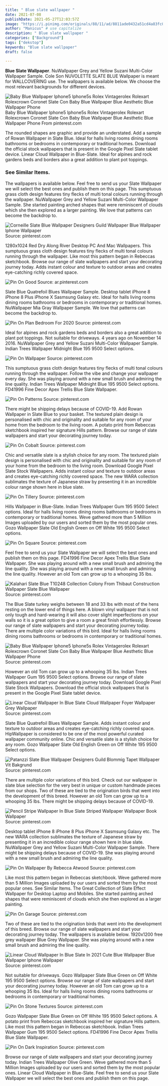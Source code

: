 ```yaml
---
title: " Blue slate wallpaper "
date: 2021-07-08
publishDate: 2021-05-27T12:03:57Z
image: "https://i.pinimg.com/originals/88/11/ad/8811ade0432a51cd4a83fc0732dcabd1.jpg"
author: "Manicus" # use capitalize
description: " Blue slate wallpaper "
categories: ["Background"]
tags: ["dekstop"]
keywords: "Blue slate wallpaper"
draft: false

---
```



**Blue Slate Wallpaper**. NuWallpaper Grey and Yellow Suzani Multi-Color Wallpaper Sample. Cole Son NUVOLETTE SLATE BLUE Wallpaper is meant for WALLCOVERING use. The wallpapers is available below. We choose the most relevant backgrounds for different devices.

![Baby Blue Wallpaper Iphone5 Iphone5s Rolex Vintagerolex Rolexart Rolexcrown Coronet Slate Con Baby Blue Wallpaper Blue Aesthetic Blue Wallpaper Phone](https://i.pinimg.com/originals/1f/f6/0a/1ff60ae8772841386a24a066592ef84c.jpg "Baby Blue Wallpaper Iphone5 Iphone5s Rolex Vintagerolex Rolexart Rolexcrown Coronet Slate Con Baby Blue Wallpaper Blue Aesthetic Blue Wallpaper Phone")
Baby Blue Wallpaper Iphone5 Iphone5s Rolex Vintagerolex Rolexart Rolexcrown Coronet Slate Con Baby Blue Wallpaper Blue Aesthetic Blue Wallpaper Phone From pinterest.com


The rounded shapes are graphic and provide an understated. Add a sample of Rowan Wallpaper in Slate Blue. Ideal for halls living rooms dining rooms bathrooms or bedrooms in contemporary or traditional homes. Download the official stock wallpapers that is present in the Google Pixel Slate tablet device. Linear Cloud Wallpaper in Blue-Slate. Ideal for alpines and rock gardens beds and borders also a great addition to plant pot toppings.

### See Similar Items.

The wallpapers is available below. Feel free to send us your Slate Wallpaper we will select the best ones and publish them on this page. This sumptuous grass cloth design features tiny flecks of multi tonal colours running through the wallpaper. NuWallpaper Grey and Yellow Suzani Multi-Color Wallpaper Sample. She started painting arched shapes that were reminiscent of clouds which she then explored as a larger painting. We love that patterns can become the backdrop to.


![Corneille Slate Blue Wallpaper Designers Guild Wallpaper Blue Wallpaper Iphone Wallpaper](https://i.pinimg.com/originals/a4/57/6d/a4576d8e3991d1a2c9b38dfdb67f3804.jpg "Corneille Slate Blue Wallpaper Designers Guild Wallpaper Blue Wallpaper Iphone Wallpaper")
Source: pinterest.com

1280x1024 Red Dry Along River Desktop PC And Mac Wallpapers. This sumptuous grass cloth design features tiny flecks of multi tonal colours running through the wallpaper. Like most this pattern began in Rebeccas sketchbook. Browse our range of slate wallpapers and start your decorating journey today. Adds instant colour and texture to outdoor areas and creates eye-catching richly covered space.

![Pin On Good](https://i.pinimg.com/originals/39/36/d4/3936d4a7f249a5e39a3bffab6de30d2b.jpg "Pin On Good")
Source: ar.pinterest.com

Slate Blue Quatrefoil Blues Wallpaper Sample. Desktop tablet iPhone 8 iPhone 8 Plus iPhone X Sasmsung Galaxy etc. Ideal for halls living rooms dining rooms bathrooms or bedrooms in contemporary or traditional homes. NuWallpaper Mia Gray Wallpaper Sample. We love that patterns can become the backdrop to.

![Pin On Plan Bedroom For 2020](https://i.pinimg.com/originals/21/8e/63/218e6316d159b862f5e85ae3253c126f.jpg "Pin On Plan Bedroom For 2020")
Source: pinterest.com

Ideal for alpines and rock gardens beds and borders also a great addition to plant pot toppings. Not suitable for driveways. 4 years ago on November 14 2016. NuWallpaper Grey and Yellow Suzani Multi-Color Wallpaper Sample. Indian Trees Wallpaper Midnight Blue 195 9500 Select options.

![Pin On Wallpaper](https://i.pinimg.com/originals/a0/b3/e1/a0b3e1dad9e4b3e8b2d39f0eef3837f7.jpg "Pin On Wallpaper")
Source: pinterest.com

This sumptuous grass cloth design features tiny flecks of multi tonal colours running through the wallpaper. Follow the vibe and change your wallpaper every day. She was playing around with a new small brush and admiring the line quality. Indian Trees Wallpaper Midnight Blue 195 9500 Select options. FD41996 Fine Decor Apex Trellis Blue Slate Wallpaper.

![Pin On Patterns](https://i.pinimg.com/originals/43/93/f9/4393f90112e8d18029e56200f30f22fc.png "Pin On Patterns")
Source: pinterest.com

There might be shipping delays because of COVID-19. Add Rowan Wallpaper in Slate Blue to your basket. The textured plain design is personalised with chic and originality and suitable for any room of your home from the bedroom to the living room. A potato print from Rebeccas sketchbook inspired her signature Hills pattern. Browse our range of slate wallpapers and start your decorating journey today.

![Pin On Cobalt](https://i.pinimg.com/736x/da/ca/69/daca69b13483723e06c78d8a7ff66da0.jpg "Pin On Cobalt")
Source: pinterest.com

Chic and versatile slate is a stylish choice for any room. The textured plain design is personalised with chic and originality and suitable for any room of your home from the bedroom to the living room. Download Google Pixel Slate Stock Wallpapers. Adds instant colour and texture to outdoor areas and creates eye-catching richly covered space. The new WARA collection sublimates the texture of Japanese straw by presenting it in an incredible colour range shown here in blue slate.

![Pin On Tillery](https://i.pinimg.com/originals/c6/87/ce/c687ce74d10f790ab48225378e832239.jpg "Pin On Tillery")
Source: pinterest.com

Hills Wallpaper in Blue-Slate. Indian Trees Wallpaper Gum 195 9500 Select options. Ideal for halls living rooms dining rooms bathrooms or bedrooms in contemporary or traditional homes. Weve gathered more than 5 Million Images uploaded by our users and sorted them by the most popular ones. Gozo Wallpaper Slate Old English Green on Off White 195 9500 Select options.

![Pin On Square](https://i.pinimg.com/originals/ae/77/6b/ae776bb12286d40fc9220a2db4140fd9.jpg "Pin On Square")
Source: pinterest.com

Feel free to send us your Slate Wallpaper we will select the best ones and publish them on this page. FD41996 Fine Decor Apex Trellis Blue Slate Wallpaper. She was playing around with a new small brush and admiring the line quality. She was playing around with a new small brush and admiring the line quality. However an old Tom can grow up to a whooping 35 lbs.

![Kalahari Slate Blue T10248 Collection Colony From Thibaut Construction Wallpaper Slate Blue Wallpaper](https://i.pinimg.com/474x/53/3f/0b/533f0b56a1503eece12c928a9174179b.jpg "Kalahari Slate Blue T10248 Collection Colony From Thibaut Construction Wallpaper Slate Blue Wallpaper")
Source: pinterest.com

The Blue Slate turkey weighs between 18 and 33 lbs with most of the hens resting on the lower end of things here. A blown vinyl wallpaper that is not only tough and hard-wearing it will also cover slight imperfections on your walls so it is a great option to give a room a great finish effortlessly. Browse our range of slate wallpapers and start your decorating journey today. There are multiple color variations of this bird. Ideal for halls living rooms dining rooms bathrooms or bedrooms in contemporary or traditional homes.

![Baby Blue Wallpaper Iphone5 Iphone5s Rolex Vintagerolex Rolexart Rolexcrown Coronet Slate Con Baby Blue Wallpaper Blue Aesthetic Blue Wallpaper Phone](https://i.pinimg.com/originals/1f/f6/0a/1ff60ae8772841386a24a066592ef84c.jpg "Baby Blue Wallpaper Iphone5 Iphone5s Rolex Vintagerolex Rolexart Rolexcrown Coronet Slate Con Baby Blue Wallpaper Blue Aesthetic Blue Wallpaper Phone")
Source: pinterest.com

However an old Tom can grow up to a whooping 35 lbs. Indian Trees Wallpaper Gum 195 9500 Select options. Browse our range of slate wallpapers and start your decorating journey today. Download Google Pixel Slate Stock Wallpapers. Download the official stock wallpapers that is present in the Google Pixel Slate tablet device.

![Linear Cloud Wallpaper In Blue Slate Cloud Wallpaper Foyer Wallpaper Grey Wallpaper](https://i.pinimg.com/originals/97/76/dd/9776ddac164cb77f49362fbad9c729b8.jpg "Linear Cloud Wallpaper In Blue Slate Cloud Wallpaper Foyer Wallpaper Grey Wallpaper")
Source: pinterest.com

Slate Blue Quatrefoil Blues Wallpaper Sample. Adds instant colour and texture to outdoor areas and creates eye-catching richly covered space. HipWallpaper is considered to be one of the most powerful curated wallpaper community online. Chic and versatile slate is a stylish choice for any room. Gozo Wallpaper Slate Old English Green on Off White 195 9500 Select options.

![Patanzzi Slate Blue Wallpaper Designers Guild Blommig Tapet Wallpaper Vit Bakgrund](https://i.pinimg.com/originals/93/4c/0e/934c0ee4fd5cb86c4e25f242c084703f.jpg "Patanzzi Slate Blue Wallpaper Designers Guild Blommig Tapet Wallpaper Vit Bakgrund")
Source: pinterest.com

There are multiple color variations of this bird. Check out our wallpaper in slate blue selection for the very best in unique or custom handmade pieces from our shops. Two of these are tied to the origination birds that went into the development of this breed. However an old Tom can grow up to a whooping 35 lbs. There might be shipping delays because of COVID-19.

![Pencil Stripe Wallpaper In Blue Slate Striped Wallpaper Wallpaper Book Wallpaper](https://i.pinimg.com/736x/87/31/b1/8731b18f3ca13501dbb62d95f3f7eb5e.jpg "Pencil Stripe Wallpaper In Blue Slate Striped Wallpaper Wallpaper Book Wallpaper")
Source: pinterest.com

Desktop tablet iPhone 8 iPhone 8 Plus iPhone X Sasmsung Galaxy etc. The new WARA collection sublimates the texture of Japanese straw by presenting it in an incredible colour range shown here in blue slate. NuWallpaper Grey and Yellow Suzani Multi-Color Wallpaper Sample. There might be shipping delays because of COVID-19. She was playing around with a new small brush and admiring the line quality.

![Pin On Wallpaper By Rebecca Atwood](https://i.pinimg.com/originals/b9/2e/ca/b92eca304ef1813d91a8253370d8f63c.jpg "Pin On Wallpaper By Rebecca Atwood")
Source: pinterest.com

Like most this pattern began in Rebeccas sketchbook. Weve gathered more than 5 Million Images uploaded by our users and sorted them by the most popular ones. See Similar Items. The Great Collection of Slate Effect Wallpaper for Desktop Laptop and Mobiles. She started painting arched shapes that were reminiscent of clouds which she then explored as a larger painting.

![Pin On Garage](https://i.pinimg.com/564x/0c/0b/17/0c0b170fc0c81dab5d3dd74437d392e7.jpg "Pin On Garage")
Source: pinterest.com

Two of these are tied to the origination birds that went into the development of this breed. Browse our range of slate wallpapers and start your decorating journey today. The wallpapers is available below. 1920x1200 free grey wallpaper Blue Grey Wallpaper. She was playing around with a new small brush and admiring the line quality.

![Linear Cloud Wallpaper In Blue Slate In 2021 Cute Blue Wallpaper Blue Wallpaper Iphone Wallpaper](https://i.pinimg.com/564x/41/01/6a/41016ab2f6544002d08f2cbc3aa266ab.jpg "Linear Cloud Wallpaper In Blue Slate In 2021 Cute Blue Wallpaper Blue Wallpaper Iphone Wallpaper")
Source: pinterest.com

Not suitable for driveways. Gozo Wallpaper Slate Blue Green on Off White 195 9500 Select options. Browse our range of slate wallpapers and start your decorating journey today. However an old Tom can grow up to a whooping 35 lbs. Ideal for halls living rooms dining rooms bathrooms or bedrooms in contemporary or traditional homes.

![Pin On Stone Textures](https://i.pinimg.com/originals/f7/e7/23/f7e723aa8ea7cab8e888545aca3814a4.jpg "Pin On Stone Textures")
Source: pinterest.com

Gozo Wallpaper Slate Blue Green on Off White 195 9500 Select options. A potato print from Rebeccas sketchbook inspired her signature Hills pattern. Like most this pattern began in Rebeccas sketchbook. Indian Trees Wallpaper Gum 195 9500 Select options. FD41996 Fine Decor Apex Trellis Blue Slate Wallpaper.

![Pin On Dark Inspiration](https://i.pinimg.com/originals/88/11/ad/8811ade0432a51cd4a83fc0732dcabd1.jpg "Pin On Dark Inspiration")
Source: pinterest.com

Browse our range of slate wallpapers and start your decorating journey today. Indian Trees Wallpaper Olive Green. Weve gathered more than 5 Million Images uploaded by our users and sorted them by the most popular ones. Linear Cloud Wallpaper in Blue-Slate. Feel free to send us your Slate Wallpaper we will select the best ones and publish them on this page.

